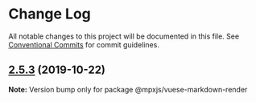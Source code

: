 # Change Log

All notable changes to this project will be documented in this file.
See [Conventional Commits](https://conventionalcommits.org) for commit guidelines.

## [2.5.3](https://github.com/vuese/vuese/compare/@mpxjs/vuese-markdown-render@2.5.2...@mpxjs/vuese-markdown-render@2.5.3) (2019-10-22)

**Note:** Version bump only for package @mpxjs/vuese-markdown-render
